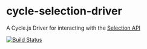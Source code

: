# cycle-selection-driver

A Cycle.js Driver for interacting with the [Selection API](https://developer.mozilla.org/en-US/docs/Web/API/Selection)

[![Build Status](https://travis-ci.org/helmoski/cycle-selection-driver.svg?branch=master)](https://travis-ci.org/helmoski/cycle-selection-driver)
